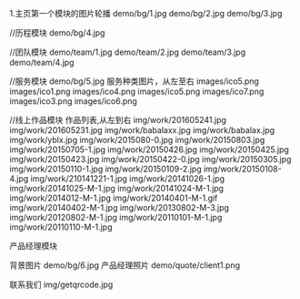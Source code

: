 1.主页第一个模块的图片轮播
demo/bg/1.jpg
demo/bg/2.jpg
demo/bg/3.jpg


//历程模块
demo/bg/4.jpg


//团队模块
demo/team/1.jpg
demo/team/2.jpg
demo/team/3.jpg
demo/team/4.jpg


//服务模块
demo/bg/5.jpg
服务种类图片，从左至右
images/ico5.png
images/ico1.png
images/ico4.png
images/ico5.png
images/ico7.png
images/ico3.png
images/ico6.png

//线上作品模块
作品列表,从左到右
img/work/201605241.jpg
img/work/201605231.jpg
img/work/babalaxx.jpg
img/work/babalax.jpg
img/work/yblx.jpg
img/work/2015080-0.jpg
img/work/20150803.jpg
img/work/20150705-1.jpg
img/work/20150426.jpg
img/work/20150425.jpg
img/work/20150423.jpg
img/work/20150422-0.jpg
img/work/20150305.jpg
img/work/20150110-1.jpg
img/work/20150109-2.jpg
img/work/20150108-4.jpg
img/work/210141221-1.jpg
img/work/20141026-1.jpg
img/work/20141025-M-1.jpg
img/work/20141024-M-1.jpg
img/work/2014012-M-1.jpg
img/work/20140401-M-1.gif
img/work/20140402-M-1.jpg
img/work/20130802-M-3.jpg
img/work/20120802-M-1.jpg
img/work/20110101-M-1.jpg
img/work/20110110-M-1.jpg


产品经理模块

背景图片 demo/bg/6.jpg
产品经理照片 demo/quote/client1.png


联系我们
img/getqrcode.jpg

